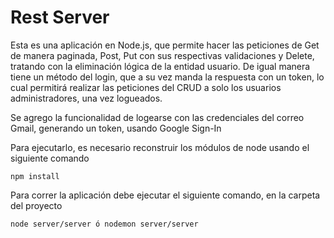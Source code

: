 # Rest Server 

Esta es una aplicación en Node.js, que permite hacer las peticiones de Get de manera paginada, Post, Put con sus respectivas validaciones y Delete, tratando con la eliminación lógica de la entidad usuario. De igual manera tiene un método del login, que a su vez manda la respuesta con un token, lo cual permitirá realizar las peticiones del CRUD  a solo los usuarios administradores, una vez logueados.

Se agrego la funcionalidad de logearse con las credenciales del correo Gmail, generando un token, usando Google Sign-In


Para ejecutarlo, es necesario reconstruir los módulos de node usando el siguiente comando

```
npm install

```

Para correr la aplicación debe ejecutar el siguiente comando, en la carpeta del proyecto

```
node server/server ó nodemon server/server

```




